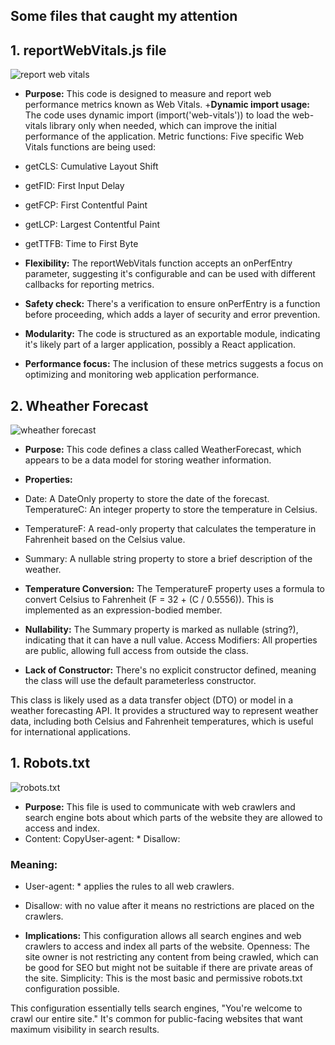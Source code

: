 ## **Some files that caught my attention**


## 1. reportWebVitals.js file

<image max-with="80% vh" src="/images/report_web_vitals.jpg" alt="report web vitals">


+ **Purpose:** This code is designed to measure and report web performance metrics known as Web Vitals.
+**Dynamic import usage:** The code uses dynamic import (import('web-vitals')) to load the web-vitals library only when needed, which can improve the initial performance of the application.
Metric functions: Five specific Web Vitals functions are being used:

+ getCLS: Cumulative Layout Shift
+ getFID: First Input Delay
+ getFCP: First Contentful Paint
+ getLCP: Largest Contentful Paint
+ getTTFB: Time to First Byte


+ **Flexibility:** The reportWebVitals function accepts an onPerfEntry parameter, suggesting it's configurable and can be used with different callbacks for reporting metrics.
+ **Safety check:** There's a verification to ensure onPerfEntry is a function before proceeding, which adds a layer of security and error prevention.
+ **Modularity:** The code is structured as an exportable module, indicating it's likely part of a larger application, possibly a React application.
+ **Performance focus:** The inclusion of these metrics suggests a focus on optimizing and monitoring web application performance.


## 2. Wheather Forecast

<image max-with="80% vh" src="/images/wheather_forecast.jpg" alt="wheather forecast">

+ **Purpose:** This code defines a class called WeatherForecast, which appears to be a data model for storing weather information.

+ **Properties:**

+ Date: A DateOnly property to store the date of the forecast.
TemperatureC: An integer property to store the temperature in Celsius.
+ TemperatureF: A read-only property that calculates the temperature in Fahrenheit based on the Celsius value.
+ Summary: A nullable string property to store a brief description of the weather.


+ **Temperature Conversion:** The TemperatureF property uses a formula to convert Celsius to Fahrenheit (F = 32 + (C / 0.5556)). This is implemented as an expression-bodied member.
+ **Nullability:** The Summary property is marked as nullable (string?), indicating that it can have a null value.
Access Modifiers: All properties are public, allowing full access from outside the class.
+ **Lack of Constructor:** There's no explicit constructor defined, meaning the class will use the default parameterless constructor.

This class is likely used as a data transfer object (DTO) or model in a weather forecasting API. It provides a structured way to represent weather data, including both Celsius and Fahrenheit temperatures, which is useful for international applications.

## 1. Robots.txt

<image max-with="80% vh" src="/images/robots_txt.jpg" alt="robots.txt">

+ **Purpose:** This file is used to communicate with web crawlers and search engine bots about which parts of the website they are allowed to access and index.
+ Content:
CopyUser-agent: *
Disallow:

### Meaning:

+ User-agent: * applies the rules to all web crawlers.
+ Disallow: with no value after it means no restrictions are placed on the crawlers.


+ **Implications:** This configuration allows all search engines and web crawlers to access and index all parts of the website.
Openness: The site owner is not restricting any content from being crawled, which can be good for SEO but might not be suitable if there are private areas of the site.
Simplicity: This is the most basic and permissive robots.txt configuration possible.

This configuration essentially tells search engines, "You're welcome to crawl our entire site." It's common for public-facing websites that want maximum visibility in search results.